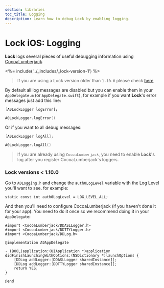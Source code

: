 ```yaml
---
section: libraries
toc_title: Logging
description: Learn how to debug Lock by enabling logging.
---
```


# Lock iOS: Logging

__Lock__ logs several pieces of useful debugging information using [CocoaLumberjack](https://github.com/CocoaLumberjack/CocoaLumberjack).

<%= include('../_includes/_lock-version-1') %>

> If you are using a Lock version older than `1.10.0` please check [here](#lock-versions-1-10-0)

By default all log messages are disabled but you can enable them in your `AppDelegate.m` (or `AppDelegate.swift`), for example if you want __Lock__'s error messages just add this line:

```objc
[A0LockLogger logError];
```
```swift
A0LockLogger.logError()
```

Or if you want to all debug messages:

```objc
[A0LockLogger logAll];
```
```swift
A0LockLogger.logAll()
```
> If you are already using `CocoaLumberjack`, you need to enable __Lock__'s log after you register CocoaLumberjack's loggers.


### Lock versions < 1.10.0
Go to `A0Logging.h` and change the `auth0LogLevel` variable with the Log Level you'll want to see. for example:
```objc
static const int auth0LogLevel = LOG_LEVEL_ALL;
```

And then you'll need to configure CocoaLumberjack (if you haven't done it for your app). You need to do it once so we recommend doing it in your `AppDelegate`:

```objc
#import <CocoaLumberjack/DDASLLogger.h>
#import <CocoaLumberjack/DDTTYLogger.h>
#import <CocoaLumberjack/DDLog.h>

@implementation A0AppDelegate

- (BOOL)application:(UIApplication *)application didFinishLaunchingWithOptions:(NSDictionary *)launchOptions {
    [DDLog addLogger:[DDASLLogger sharedInstance]];
    [DDLog addLogger:[DDTTYLogger sharedInstance]];
    return YES;
}

@end
```
